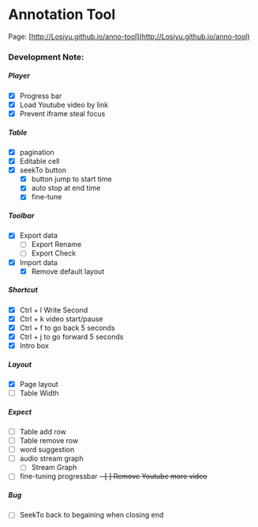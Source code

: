# Annotation Tool

Page: [http://Losiyu.github.io/anno-tool](http://Losiyu.github.io/anno-tool)


### Development Note:
##### Player
- [x] Progress bar
- [x] Load Youtube video by link
- [x] Prevent iframe steal focus
##### Table
- [x] pagination
- [x] Editable cell
- [x] seekTo button
  - [x] button jump to start time
  - [x] auto stop at end time
  - [x] fine-tune
##### Toolbar
- [x] Export data
  - [ ] Export Rename
  - [ ] Export Check
- [x] Import data
  - [x] Remove default layout
##### Shortcut
- [x] Ctrl + l Write Second
- [x] Ctrl + k video start/pause
- [x] Ctrl + f to go back 5 seconds
- [x] Ctrl + j to go forward 5 seconds
- [x] Intro box
##### Layout
- [x] Page layout
- [ ] Table Width
##### Expect
- [ ] Table add row
- [ ] Table remove row
- [ ] word suggestion
- [ ] audio stream graph
  - [ ] Stream Graph
- [ ] fine-tuning progressbar
~~- [ ] Remove Youtube more video~~
##### Bug
- [ ] SeekTo back to begaining when closing end
